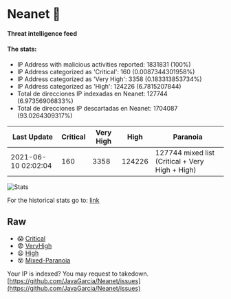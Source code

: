 # Neanet :hocho:
#### Threat intelligence feed
#### The stats:

- IP Address with malicious activities reported: 1831831 (100%)
- IP Address categorized as 'Critical':  160 (0.0087344301958%)
- IP Address categorized as 'Very High':  3358 (0.183313853734%)
- IP Address categorized as 'High':  124226 (6.7815207844)
- Total de direcciones IP indexadas en Neanet:  127744 (6.97356906833%)
- Total de direcciones IP descartadas en Neanet:  1704087 (93.0264309317%)

| Last Update | Critical | Very High | High | Paranoia |
| --- | --- | --- | --- | --- |
| 2021-06-10 02:02:04 | 160 | 3358 | 124226 | 127744 mixed list (Critical + Very High + High)|

![Stats](https://docs.google.com/spreadsheets/d/e/2PACX-1vSnaNMIXVabIpDJjufMlzH7poXnshF3mgd8Is1g9ytUEzVsP5my4Trn8f-xkoLLQ38xpL3HtmUexLo6/pubchart?oid=501124687&format=image)

For the historical stats go to: [link](/stats.csv)
## Raw
- :scream: [Critical](https://raw.githubusercontent.com/JavaGarcia/Neanet/master/blacklists/neanet_critical.txt)
- :fearful: [VeryHigh](https://raw.githubusercontent.com/JavaGarcia/Neanet/master/blacklists/neanet_veryHigh.txtt)
- :frowning: [High](https://raw.githubusercontent.com/JavaGarcia/Neanet/master/blacklists/neanet_high.txt)
- :dizzy_face: [Mixed-Paranoia](https://raw.githubusercontent.com/JavaGarcia/Neanet/master/blacklists/neanet_all.txt)


Your IP is indexed? You may request to takedown. [https://github.com/JavaGarcia/Neanet/issues](https://github.com/JavaGarcia/Neanet/issues)





















































































































































































































































































































































































































































































































































































































































































































































































































































































































































































































































































































































































































































































































































































































































































































































































































































































































































































































































































































































































































































































































































































































































































































































































































































































































































































































































































































































































































































































































































































































































































































































































































































































































































































































































































































































































































































































































































































































































































































































































































































































































































































































































































































































































































































































































































































































































































































































































































































































































































































































































































































































































































































































































































































































































































































































































































































































































































































































































































































































































































































































































































































































































































































































































































































































































































































































































































































































































































































































































































































































































































































